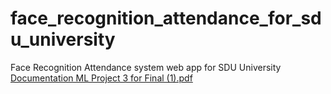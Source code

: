 # face_recognition_attendance_for_sdu_university
Face Recognition Attendance system web app for SDU University
[Documentation ML Project 3 for Final (1).pdf](https://github.com/user-attachments/files/18215864/Documentation.ML.Project.3.for.Final.1.pdf)
